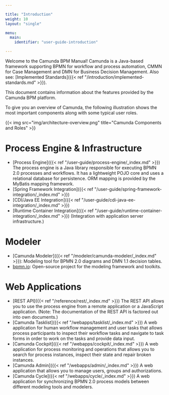 ```yaml
---

title: "Introduction"
weight: 10
layout: "single"

menu:
  main:
    identifier: "user-guide-introduction"

---
```



Welcome to the Camunda BPM Manual! Camunda is a Java-based framework supporting BPMN for workflow and process automation, CMMN for Case Management and DMN for Business Decision Management. Also see: [Implemented Standards]({{< ref "/introduction/implemented-standards.md" >}}).

This document contains information about the features provided by the Camunda BPM platform.

To give you an overview of Camunda, the following illustration shows the most important components along with some typical user roles.

{{< img src="img/architecture-overview.png" title="Camunda Components and Roles" >}}


# Process Engine & Infrastructure

* [Process Engine]({{< ref "/user-guide/process-engine/_index.md" >}}) The process engine is a Java library responsible for executing BPMN 2.0 processes and workflows. It has a lightweight POJO core and uses a relational database for persistence. ORM mapping is provided by the MyBatis mapping framework.
* [Spring Framework Integration]({{< ref "/user-guide/spring-framework-integration/_index.md" >}})
* [CDI/Java EE Integration]({{< ref "/user-guide/cdi-java-ee-integration/_index.md" >}})
* [Runtime Container Integration]({{< ref "/user-guide/runtime-container-integration/_index.md" >}}) (Integration with application server infrastructure.)

# Modeler

* [Camunda Modeler]({{< ref "/modeler/camunda-modeler/_index.md" >}}): Modeling tool for BPMN 2.0 diagrams and DMN 1.1 decision tables.
* [bpmn.io](http://bpmn.io/): Open-source project for the modeling framework and toolkits.

# Web Applications

* [REST API]({{< ref "/reference/rest/_index.md" >}}) The REST API allows you to use the process engine from a remote application or a JavaScript application. (Note: The documentation of the REST API is factored out into own documents.)
* [Camunda Tasklist]({{< ref "/webapps/tasklist/_index.md" >}}) A web application for human workflow management and user tasks that allows process participants to inspect their workflow tasks and navigate to task forms in order to work on the tasks and provide data input.
* [Camunda Cockpit]({{< ref "/webapps/cockpit/_index.md" >}}) A web application for process monitoring and operations that allows you to search for process instances, inspect their state and repair broken instances.
* [Camunda Admin]({{< ref "/webapps/admin/_index.md" >}}) A web application that allows you to manage users, groups and authorizations.
* [Camunda Cycle]({{< ref "/webapps/cycle/_index.md" >}}) A web application for synchronizing BPMN 2.0 process models between different modeling tools and modelers.

